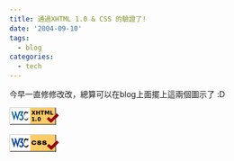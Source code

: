```yaml
---
title: 通過XHTML 1.0 & CSS 的驗證了!
date: '2004-09-10'
tags:
  - blog
categories:
  - tech
---
```

今早一直修修改改，總算可以在blog上面擺上這兩個圖示了 :D  
  
[![Valid XHTML 1.0!](images/0)](http://validator.w3.org/check?uri=referer)  
  
[![Valid CSS!](images/1)](http://jigsaw.w3.org/css-validator/)